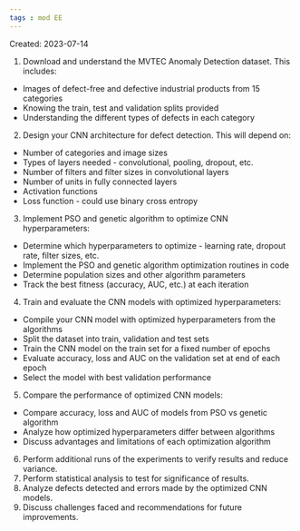 ```yaml
---
tags : mod EE
---
```

Created: 2023-07-14

1. Download and understand the MVTEC Anomaly Detection dataset. This includes:

- Images of defect-free and defective industrial products from 15 categories
- Knowing the train, test and validation splits provided
- Understanding the different types of defects in each category

2. Design your CNN architecture for defect detection. This will depend on:

- Number of categories and image sizes
- Types of layers needed - convolutional, pooling, dropout, etc.
- Number of filters and filter sizes in convolutional layers
- Number of units in fully connected layers
- Activation functions
- Loss function - could use binary cross entropy

3. Implement PSO and genetic algorithm to optimize CNN hyperparameters:

- Determine which hyperparameters to optimize - learning rate, dropout rate, filter sizes, etc.
- Implement the PSO and genetic algorithm optimization routines in code
- Determine population sizes and other algorithm parameters
- Track the best fitness (accuracy, AUC, etc.) at each iteration

4. Train and evaluate the CNN models with optimized hyperparameters:

- Compile your CNN model with optimized hyperparameters from the algorithms
- Split the dataset into train, validation and test sets
- Train the CNN model on the train set for a fixed number of epochs
- Evaluate accuracy, loss and AUC on the validation set at end of each epoch
- Select the model with best validation performance

5. Compare the performance of optimized CNN models:

- Compare accuracy, loss and AUC of models from PSO vs genetic algorithm
- Analyze how optimized hyperparameters differ between algorithms
- Discuss advantages and limitations of each optimization algorithm

6. Perform additional runs of the experiments to verify results and reduce variance.
7. Perform statistical analysis to test for significance of results.
8. Analyze defects detected and errors made by the optimized CNN models.
9. Discuss challenges faced and recommendations for future improvements.